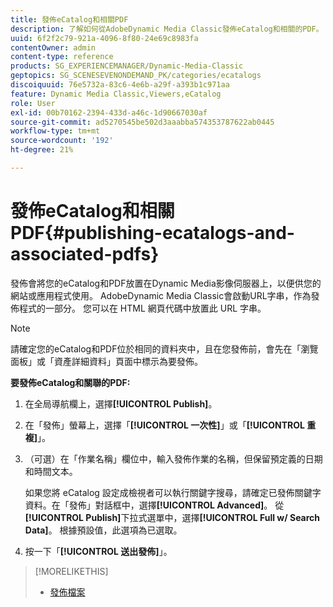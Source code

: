 ```yaml
---
title: 發佈eCatalog和相關PDF
description: 了解如何從AdobeDynamic Media Classic發佈eCatalog和相關的PDF。
uuid: 6f2f2c79-921a-4096-8f80-24e69c8983fa
contentOwner: admin
content-type: reference
products: SG_EXPERIENCEMANAGER/Dynamic-Media-Classic
geptopics: SG_SCENESEVENONDEMAND_PK/categories/ecatalogs
discoiquuid: 76e5732a-83c6-4e6b-a29f-a393b1c971aa
feature: Dynamic Media Classic,Viewers,eCatalog
role: User
exl-id: 00b70162-2394-433d-a46c-1d90667030af
source-git-commit: ad5270545be502d3aaabba574353787622ab0445
workflow-type: tm+mt
source-wordcount: '192'
ht-degree: 21%

---
```


# 發佈eCatalog和相關PDF{#publishing-ecatalogs-and-associated-pdfs}

發佈會將您的eCatalog和PDF放置在Dynamic Media影像伺服器上，以便供您的網站或應用程式使用。 AdobeDynamic Media Classic會啟動URL字串，作為發佈程式的一部分。 您可以在 HTML 網頁代碼中放置此 URL 字串。

>[!NOTE]
>
>請確定您的eCatalog和PDF位於相同的資料夾中，且在您發佈前，會先在「瀏覽面板」或「資產詳細資料」頁面中標示為要發佈。

**要發佈eCatalog和關聯的PDF:**

1. 在全局導航欄上，選擇&#x200B;**[!UICONTROL Publish]**。
1. 在「發佈」螢幕上，選擇「**[!UICONTROL 一次性]**」或「**[!UICONTROL 重複]**」。
1. （可選）在「作業名稱」欄位中，輸入發佈作業的名稱，但保留預定義的日期和時間文本。

   如果您將 eCatalog 設定成檢視者可以執行關鍵字搜尋，請確定已發佈關鍵字資料。在「發佈」對話框中，選擇&#x200B;**[!UICONTROL Advanced]**。 從&#x200B;**[!UICONTROL Publish]**&#x200B;下拉式選單中，選擇&#x200B;**[!UICONTROL Full w/ Search Data]**。 根據預設值，此選項為已選取。

1. 按一下「**[!UICONTROL 送出發佈]**」。

>[!MORELIKETHIS]
>
>* [發佈檔案](publishing-files.md)

